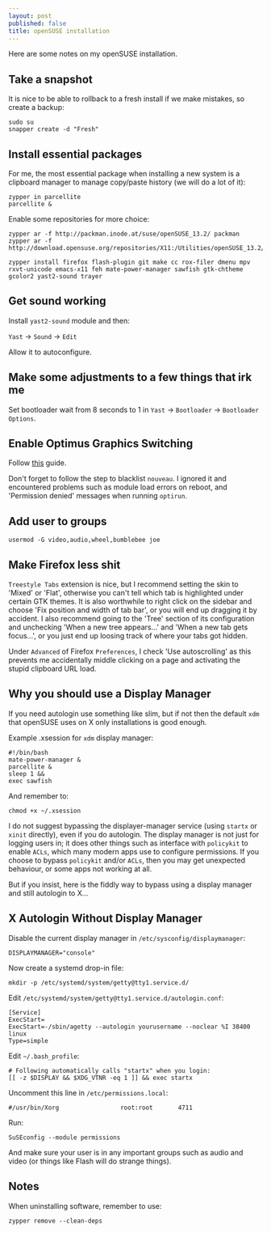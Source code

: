 ```yaml
---
layout: post
published: false
title: openSUSE installation
---
```


Here are some notes on my openSUSE installation.

## Take a snapshot

It is nice to be able to rollback to a fresh install if we make mistakes, so create a backup:

```
sudo su
snapper create -d "Fresh"
```

## Install essential packages

For me, the most essential package when installing a new system is a clipboard manager to manage copy/paste history (we will do a lot of it):

```
zypper in parcellite
parcellite &
```

Enable some repositories for more choice:

```
zypper ar -f http://packman.inode.at/suse/openSUSE_13.2/ packman
zypper ar -f http://download.opensuse.org/repositories/X11:/Utilities/openSUSE_13.2/X11:Utilities.repo
```

```
zypper install firefox flash-plugin git make cc rox-filer dmenu mpv rxvt-unicode emacs-x11 feh mate-power-manager sawfish gtk-chtheme gcolor2 yast2-sound trayer
```

## Get sound working

Install `yast2-sound` module and then:

`Yast` -> `Sound` -> `Edit`

Allow it to autoconfigure. 

## Make some adjustments to a few things that irk me

Set bootloader wait from 8 seconds to 1 in `Yast` -> `Bootloader` -> `Bootloader Options`.

## Enable Optimus Graphics Switching

Follow [this](https://en.opensuse.org/SDB:NVIDIA_Bumblebee) guide.

Don't forget to follow the step to blacklist `nouveau`. I ignored it and encountered problems such as module load errors on reboot, and 'Permission denied' messages when running `optirun`.

## Add user to groups

```
usermod -G video,audio,wheel,bumblebee joe
```

## Make Firefox less shit

`Treestyle Tabs` extension is nice, but I recommend setting the skin to 'Mixed' or 'Flat', otherwise you can't tell which tab is highlighted under certain GTK themes. It is also worthwhile to right click on the sidebar and choose 'Fix position and width of tab bar', or you will end up dragging it by accident. I also recommend going to the 'Tree' section of its configuration and unchecking 'When a new tree appears...' and 'When a new tab gets focus...', or you just end up loosing track of where your tabs got hidden.

Under `Advanced` of Firefox `Preferences`, I check 'Use autoscrolling' as this prevents me accidentally middle clicking on a page and activating the stupid clipboard URL load. 

## Why you should use a Display Manager

If you need autologin use something like slim, but if not then the default `xdm` that openSUSE uses on X only installations is good enough.

Example .xsession for `xdm` display manager:

```
#!/bin/bash
mate-power-manager &
parcellite &
sleep 1 &&
exec sawfish
```

And remember to:

```
chmod +x ~/.xsession
```

I do not suggest bypassing the displayer-manager service (using `startx` or `xinit` directly), even if you do autologin. The display manager is not just for logging users in; it does other things such as interface with `policykit` to enable `ACLs`, which many modern apps use to configure permissions. If you choose to bypass `policykit` and/or `ACLs`, then you may get unexpected behaviour, or some apps not working at all. 

But if you insist, here is the fiddly way to bypass using a display manager and still autologin to X...

## X Autologin Without Display Manager

Disable the current display manager in `/etc/sysconfig/displaymanager`:

```
DISPLAYMANAGER="console"
```

Now create a systemd drop-in file:

```
mkdir -p /etc/systemd/system/getty@tty1.service.d/
```

Edit `/etc/systemd/system/getty@tty1.service.d/autologin.conf`:

```
[Service]
ExecStart=
ExecStart=-/sbin/agetty --autologin yourusername --noclear %I 38400 linux
Type=simple
```

Edit `~/.bash_profile`:

```
# Following automatically calls "startx" when you login:
[[ -z $DISPLAY && $XDG_VTNR -eq 1 ]] && exec startx
```

Uncomment this line in `/etc/permissions.local`:

```
#/usr/bin/Xorg                 root:root       4711
```

Run:

```
SuSEconfig --module permissions
```

And make sure your user is in any important groups such as audio and video (or things like Flash will do strange things).

## Notes

When uninstalling software, remember to use: 

```
zypper remove --clean-deps
```